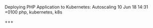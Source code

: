 Deploying PHP Application to Kubernetes: Autoscaling
10 Jun 18 14:31 +0100
php, kubernetes, k8s

+++

